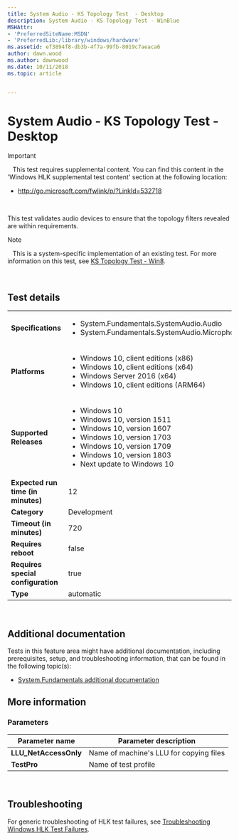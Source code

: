 ```yaml
---
title: System Audio - KS Topology Test  - Desktop
description: System Audio - KS Topology Test - WinBlue
MSHAttr:
- 'PreferredSiteName:MSDN'
- 'PreferredLib:/library/windows/hardware'
ms.assetid: ef3894f8-db3b-4f7a-99fb-8019c7aeaca6
author: dawn.wood
ms.author: dawnwood
ms.date: 10/11/2018
ms.topic: article


---
```


# System Audio - KS Topology Test  - Desktop

>[!IMPORTANT]
>  
This test requires supplemental content. You can find this content in the 'Windows HLK supplemental test content' section at the following location:

-   <http://go.microsoft.com/fwlink/p/?LinkId=532718>

 

This test validates audio devices to ensure that the topology filters revealed are within requirements.

>[!NOTE]
>  
This is a system-specific implementation of an existing test. For more information on this test, see [KS Topology Test - Win8](907068eb-1f63-45fe-9989-6aff8f8745e9.md).

 

## Test details
|||
|---|---|
| **Specifications**  | <ul><li>System.Fundamentals.SystemAudio.Audio</li><li>System.Fundamentals.SystemAudio.MicrophoneLocation</li></ul> |  
| **Platforms**   | <ul><li>Windows 10, client editions (x86)</li><li>Windows 10, client editions (x64)</li><li>Windows Server 2016 (x64)</li><li>Windows 10, client editions (ARM64)</li></ul> |
| **Supported Releases** | <ul><li>Windows 10</li><li>Windows 10, version 1511</li><li>Windows 10, version 1607</li><li>Windows 10, version 1703</li><li>Windows 10, version 1709</li><li>Windows 10, version 1803</li><li>Next update to Windows 10</li></ul> |
|**Expected run time (in minutes)**| 12 |
|**Category**| Development |
|**Timeout (in minutes)**| 720 |
|**Requires reboot**| false |
|**Requires special configuration**| true |
|**Type**| automatic |

 

## <span id="Additional_documentation"></span><span id="additional_documentation"></span><span id="ADDITIONAL_DOCUMENTATION"></span>Additional documentation


Tests in this feature area might have additional documentation, including prerequisites, setup, and troubleshooting information, that can be found in the following topic(s):

-   [System.Fundamentals additional documentation](system-fundamentals-additional-documentation.md)

## <span id="More_information"></span><span id="more_information"></span><span id="MORE_INFORMATION"></span>More information


### <span id="Parameters"></span><span id="parameters"></span><span id="PARAMETERS"></span>Parameters

| Parameter name         | Parameter description                   |
|------------------------|-----------------------------------------|
| **LLU\_NetAccessOnly** | Name of machine's LLU for copying files |
| **TestPro**            | Name of test profile                    |

 

## <span id="Troubleshooting"></span><span id="troubleshooting"></span><span id="TROUBLESHOOTING"></span>Troubleshooting


For generic troubleshooting of HLK test failures, see [Troubleshooting Windows HLK Test Failures](..\user\troubleshooting-windows-hlk-test-failures.md).

 

 






